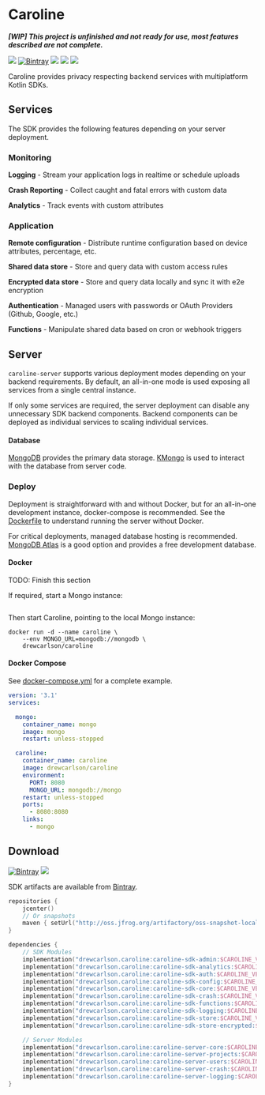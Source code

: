 # Caroline

**_[WIP] This project is unfinished and not ready for use, most features described are not complete._**

[![](https://img.shields.io/badge/-sponsor-ff69b4)](https://github.com/sponsors/DrewCarlson)
[![Bintray](https://img.shields.io/bintray/v/drewcarlson/caroline/Caroline?color=blue)](https://bintray.com/drewcarlson/caroline/Caroline)
[![](https://img.shields.io/maven-metadata/v?label=artifactory&logoColor=lightgrey&metadataUrl=https%3A%2F%2Foss.jfrog.org%2Fartifactory%2Foss-snapshot-local%2Fdrewcarlson%2Fcaroline%2Fcaroline-sdk-core%2Fmaven-metadata.xml&color=lightgrey)](#Download)
[![](https://github.com/DrewCarlson/Caroline/workflows/server/badge.svg)](https://github.com/DrewCarlson/Caroline/actions?query=workflow%3Aserver)
[![](https://img.shields.io/docker/cloud/build/drewcarlson/caroline)](https://hub.docker.com/r/drewcarlson/caroline)

Caroline provides privacy respecting backend services with multiplatform Kotlin SDKs.

## Services

The SDK provides the following features depending on your server deployment.


### Monitoring

**Logging** - Stream your application logs in realtime or schedule uploads

**Crash Reporting** - Collect caught and fatal errors with custom data

**Analytics** - Track events with custom attributes


### Application

**Remote configuration** - Distribute runtime configuration based on device attributes, percentage, etc.

**Shared data store** - Store and query data with custom access rules

**Encrypted data store** - Store and query data locally and sync it with e2e encryption

**Authentication** - Managed users with passwords or OAuth Providers  (Github, Google, etc.)

**Functions** - Manipulate shared data based on cron or webhook triggers


## Server

`caroline-server` supports various deployment modes depending on your backend requirements.
By default, an all-in-one mode is used exposing all services from a single central instance.

If only some services are required, the server deployment can disable any unnecessary SDK backend components.
Backend components can be deployed as individual services to scaling individual services.


#### Database

[MongoDB](https://www.mongodb.com/) provides the primary data storage.
[KMongo](https://litote.org/kmongo/) is used to interact with the database from server code.

### Deploy

Deployment is straightforward with and without Docker, but for an all-in-one development instance, docker-compose is recommended.
See the [Dockerfile](Dockerfile) to understand running the server without Docker.

For critical deployments, managed database hosting is recommended.
[MongoDB Atlas](https://cloud.mongodb.com/) is a good option and provides a free development database.

#### Docker

TODO: Finish this section

If required, start a Mongo instance:
```shell

```

Then start Caroline, pointing to the local Mongo instance:
```shell
docker run -d --name caroline \
    --env MONGO_URL=mongodb://mongodb \
    drewcarlson/caroline
```


#### Docker Compose

See [docker-compose.yml](docker-compose.yml) for a complete example.

```yaml
version: '3.1'
services:

  mongo:
    container_name: mongo
    image: mongo
    restart: unless-stopped

  caroline:
    container_name: caroline
    image: drewcarlson/caroline
    environment:
      PORT: 8080
      MONGO_URL: mongodb://mongo
    restart: unless-stopped
    ports:
      - 8080:8080
    links:
      - mongo
```


## Download


[![Bintray](https://img.shields.io/bintray/v/drewcarlson/caroline/Caroline?color=blue)](https://bintray.com/drewcarlson/caroline/Caroline)
[![](https://img.shields.io/maven-metadata/v?label=artifactory&logoColor=lightgrey&metadataUrl=https%3A%2F%2Foss.jfrog.org%2Fartifactory%2Foss-snapshot-local%2Fdrewcarlson%2Fcaroline%2Fcaroline-sdk-core%2Fmaven-metadata.xml&color=lightgrey)](#Download)

SDK artifacts are available from [Bintray](https://bintray.com/drewcarlson/caroline/Caroline).
```kotlin
repositories {
    jcenter()
    // Or snapshots
    maven { setUrl("http://oss.jfrog.org/artifactory/oss-snapshot-local") }
}

dependencies {
    // SDK Modules
    implementation("drewcarlson.caroline:caroline-sdk-admin:$CAROLINE_VERSION")
    implementation("drewcarlson.caroline:caroline-sdk-analytics:$CAROLINE_VERSION")
    implementation("drewcarlson.caroline:caroline-sdk-auth:$CAROLINE_VERSION")
    implementation("drewcarlson.caroline:caroline-sdk-config:$CAROLINE_VERSION")
    implementation("drewcarlson.caroline:caroline-sdk-core:$CAROLINE_VERSION")
    implementation("drewcarlson.caroline:caroline-sdk-crash:$CAROLINE_VERSION")
    implementation("drewcarlson.caroline:caroline-sdk-functions:$CAROLINE_VERSION")
    implementation("drewcarlson.caroline:caroline-sdk-logging:$CAROLINE_VERSION")
    implementation("drewcarlson.caroline:caroline-sdk-store:$CAROLINE_VERSION")
    implementation("drewcarlson.caroline:caroline-sdk-store-encrypted:$CAROLINE_VERSION")

    // Server Modules
    implementation("drewcarlson.caroline:caroline-server-core:$CAROLINE_VERSION")
    implementation("drewcarlson.caroline:caroline-server-projects:$CAROLINE_VERSION")
    implementation("drewcarlson.caroline:caroline-server-users:$CAROLINE_VERSION")
    implementation("drewcarlson.caroline:caroline-server-crash:$CAROLINE_VERSION")
    implementation("drewcarlson.caroline:caroline-server-logging:$CAROLINE_VERSION")
}
```
